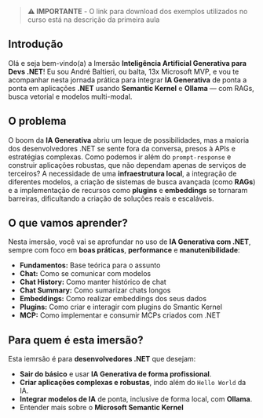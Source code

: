 > **⚠️ IMPORTANTE** - O link para download dos exemplos utilizados no curso está na descrição da primeira aula

## Introdução
Olá e seja bem-vindo(a) a Imersão **Inteligência Artificial Generativa para Devs .NET**! Eu sou André Baltieri, ou balta, 13x Microsoft MVP, e vou te acompanhar nesta jornada prática para integrar **IA Generativa** de ponta a ponta em aplicações **.NET** usando **Semantic Kernel** e **Ollama** — com RAGs, busca vetorial e modelos multi-modal.

## O problema
O boom da **IA Generativa** abriu um leque de possibilidades, mas a maioria dos desenvolvedores .NET se sente fora da conversa, presos à APIs e estratégias complexas. Como podemos ir além do `prompt-response` e construir aplicações robustas, que não dependam apenas de serviços de terceiros? A necessidade de uma **infraestrutura local**, a integração de diferentes modelos, a criação de sistemas de busca avançada (como **RAGs**) e a implementação de recursos como **plugins** e **embeddings** se tornaram barreiras, dificultando a criação de soluções reais e escaláveis.

## O que vamos aprender?
Nesta imersão, você vai se aprofundar no uso de **IA Generativa com .NET**, sempre com foco em **boas práticas**, **performance** e **manutenibilidade**:

* **Fundamentos:** Base teórica para o assunto
* **Chat:** Como se comunicar com modelos
* **Chat History:** Como manter histórico de chat
* **Chat Summary:** Como sumarizar chats longos
* **Embeddings:** Como realizar embeddings dos seus dados
* **Plugins:** Como criar e interagir com plugins do Smantic Kernel
* **MCP:** Como implementar e consumir MCPs criados com .NET

## Para quem é esta imersão?
Esta iemrsão é para **desenvolvedores .NET** que desejam:

* **Sair do básico** e usar **IA Generativa de forma profissional**.
* **Criar aplicações complexas e robustas**, indo além do `Hello World` da IA.
* **Integrar modelos de IA** de ponta, inclusive de forma local, com **Ollama**.
* Entender mais sobre o **Microsoft Semantic Kernel**
